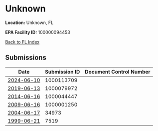 # Unknown

**Location:** Unknown, FL

**EPA Facility ID:** 100000094453

[Back to FL Index](../../index.md)

## Submissions

| Date | Submission ID | Document Control Number |
|------|--------------|-------------------------|
| [2024-06-10](submissions/1000113709.md) | 1000113709 |  |
| [2019-06-13](submissions/1000079972.md) | 1000079972 |  |
| [2014-06-16](submissions/1000044447.md) | 1000044447 |  |
| [2009-06-16](submissions/1000001250.md) | 1000001250 |  |
| [2004-06-17](submissions/34973.md) | 34973 |  |
| [1999-06-21](submissions/7519.md) | 7519 |  |
